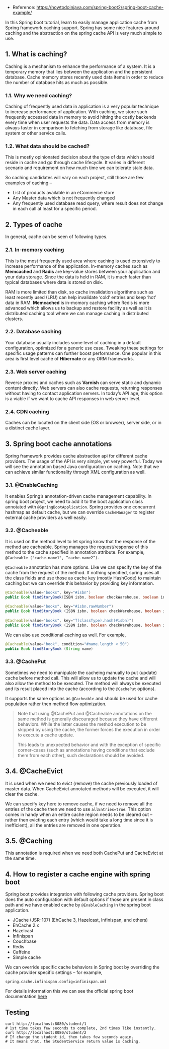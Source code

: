 
- Reference: https://howtodoinjava.com/spring-boot2/spring-boot-cache-example/

In this Spring boot tutorial, learn to easily manage application cache from Spring framework caching support. Spring has some nice features around caching and the abstraction on the spring cache API is very much simple to use.

## 1. What is caching?

Caching is a mechanism to enhance the performance of a system. It is a temporary memory that lies between the application and the persistent database. Cache memory stores recently used data items in order to reduce the number of database hits as much as possible.

### 1.1. Why we need caching?

Caching of frequently used data in application is a very popular technique to increase performance of application. With caching, we store such frequently accessed data in memory to avoid hitting the costly backends every time when user requests the data. Data access from memory is always faster in comparison to fetching from storage like database, file system or other service calls.

### 1.2. What data should be cached?

This is mostly opinionated decision about the type of data which should reside in cache and go through cache lifecycle. It varies in different scenario and requirement on how much time we can tolerate stale data.

So caching candidates will vary on each project, still those are few examples of caching –

- List of products available in an eCommerce store
- Any Master data which is not frequently changed
- Any frequently used database read query, where result does not change in each call at least for a specific period.

## 2. Types of cache

In general, cache can be seen of following types.

### 2.1. In-memory caching

This is the most frequently used area where caching is used extensively to increase performance of the application. In-memory caches such as **Memcached** and **Radis** are key-value stores between your application and your data storage. Since the data is held in RAM, it is much faster than typical databases where data is stored on disk.

RAM is more limited than disk, so cache invalidation algorithms such as least recently used (LRU) can help invalidate ‘cold’ entries and keep ‘hot’ data in RAM. **Memcached** is in-momory caching where Redis is more advanced which allows us to backup and restore facility as well as it is distributed caching tool where we can manage caching in distributed clusters.

### 2.2. Database caching

Your database usually includes some level of caching in a default configuration, optimized for a generic use case. Tweaking these settings for specific usage patterns can further boost performance. One popular in this area is first level cache of **Hibernate** or any ORM frameworks.

### 2.3. Web server caching

Reverse proxies and caches such as **Varnish** can serve static and dynamic content directly. Web servers can also cache requests, returning responses without having to contact application servers. In today’s API age, this option is a viable if we want to cache API responses in web server level.

### 2.4. CDN caching

Caches can be located on the client side (OS or browser), server side, or in a distinct cache layer.

## 3. Spring boot cache annotations

Spring framework provides cache abstraction api for different cache providers. The usage of the API is very simple, yet very powerful. Today we will see the annotation based Java configuration on caching. Note that we can achieve similar functionality through XML configuration as well.

### 3.1. @EnableCaching

It enables Spring’s annotation-driven cache management capability. In spring boot project, we need to add it to the boot application class annotated with `@SpringBootApplication`. Spring provides one concurrent hashmap as default cache, but we can override `CacheManager` to register external cache providers as well easily.

### 3.2. @Cacheable

It is used on the method level to let spring know that the response of the method are cacheable. Spring manages the request/response of this method to the cache specified in annotation attribute. For example, `@Cacheable ("cache-name1", “cache-name2”)`.

`@Cacheable` annotation has more options. Like we can specify the key of the cache from the request of the method. If nothing specified, spring uses all the class fields and use those as cache key (mostly HashCode) to maintain caching but we can override this behavior by providing key information.

```java
@Cacheable(value="books", key="#isbn")
public Book findStoryBook(ISBN isbn, boolean checkWarehouse, boolean includeUsed)
 
@Cacheable(value="books", key="#isbn.rawNumber")
public Book findStoryBook (ISBN isbn, boolean checkWarehouse, boolean includeUsed)
 
@Cacheable(value="books", key="T(classType).hash(#isbn)")
public Book findStoryBook (ISBN isbn, boolean checkWarehouse, boolean includeUsed)
```

We can also use conditional caching as well. For example,


```java
@Cacheable(value="book", condition="#name.length < 50")
public Book findStoryBook (String name)
```

### 3.3. @CachePut

Sometimes we need to manipulate the cacheing manually to put (update) cache before method call. This will allow us to update the cache and will also allow the method to be executed. The method will always be executed and its result placed into the cache (according to the `@CachePut` options).

It supports the same options as `@Cacheable` and should be used for cache population rather then method flow optimization.

> Note that using @CachePut and @Cacheable annotations on the same method is generally discouraged because they have different behaviors. While the latter causes the method execution to be skipped by using the cache, the former forces the execution in order to execute a cache update.
>
> This leads to unexpected behavior and with the exception of specific corner-cases (such as annotations having conditions that exclude them from each other), such declarations should be avoided.

## 3.4. @CacheEvict

It is used when we need to evict (remove) the cache previously loaded of master data. When CacheEvict annotated methods will be executed, it will clear the cache.

We can specify key here to remove cache, if we need to remove all the entries of the cache then we need to use `allEntries=true`. This option comes in handy when an entire cache region needs to be cleared out – rather then evicting each entry (which would take a long time since it is inefficient), all the entries are removed in one operation.

## 3.5. @Caching

This annotation is required when we need both CachePut and CacheEvict at the same time.

## 4. How to register a cache engine with spring boot

Spring boot provides integration with following cache providers. Spring boot does the auto configuration with default options if those are present in class path and we have enabled cache by `@EnableCaching` in the spring boot application.

- JCache (JSR-107) (EhCache 3, Hazelcast, Infinispan, and others)
- EhCache 2.x
- Hazelcast
- Infinispan
- Couchbase
- Redis
- Caffeine
- Simple cache

We can override specific cache behaviors in Spring boot by overriding the cache provider specific settings – for example,

`spring.cache.infinispan.config=infinispan.xml`

For details information this we can see the official spring boot documentation [here](https://docs.spring.io/spring-boot/docs/current/reference/html/boot-features-caching.html)

## Testing

```shell
curl http://localhost:8080/student/1
# 1st time takes few seconds to complete, 2nd times like instantly.
curl http://localhost:8080/student/2
# If change the student id, then takes few seconds again.
# It means that, the StudentService return value is caching.
```
